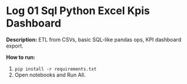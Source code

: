 # Log 01 Sql Python Excel Kpis Dashboard

**Description:** ETL from CSVs, basic SQL-like pandas ops, KPI dashboard export.

**How to run:**
1) `pip install -r requirements.txt`
2) Open notebooks and Run All.
